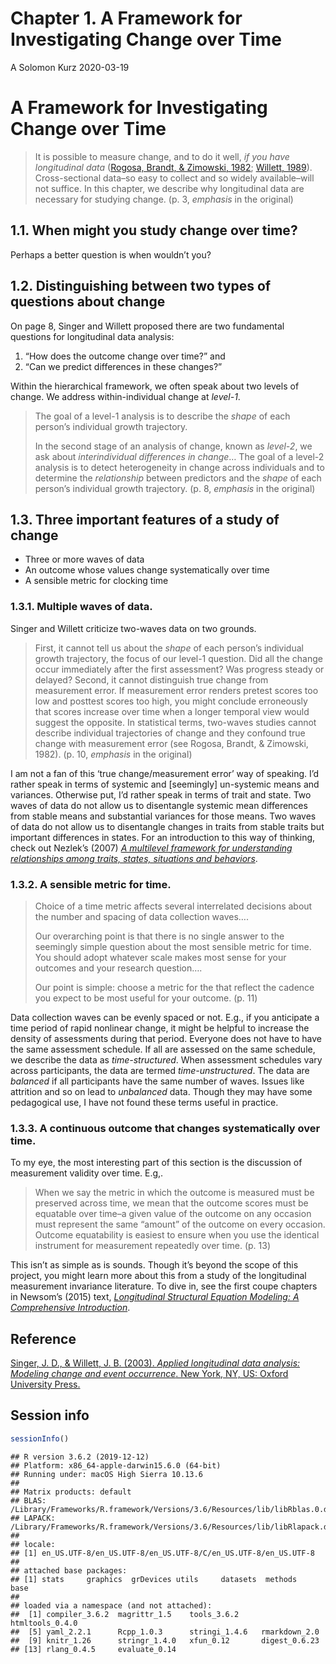 Chapter 1. A Framework for Investigating Change over Time
================
A Solomon Kurz
2020-03-19

# A Framework for Investigating Change over Time

> It is possible to measure change, and to do it well, *if you have
> longitudinal data* ([Rogosa, Brandt, &
> Zimowski, 1982](https://www.researchgate.net/publication/232478172_A_Growth_Curve_Approach_to_the_Measurement_of_Change);
> [Willett, 1989](https://journals.sagepub.com/doi/pdf/10.1177/001316448904900309?casa_token=WvtBn5saBD0AAAAA:LIkgb_cU4Ou_pJrUTG9Z3cEVdXCJhxCIo6UYuTCs7uwcM2_haiBZPb9yOxtb4yEXKxJXHPZJOF4ilA)).
> Cross-sectional data–so easy to collect and so widely available–will
> not suffice. In this chapter, we describe why longitudinal data are
> necessary for studying change. (p. 3, *emphasis* in the original)

## 1.1. When might you study change over time?

Perhaps a better question is when wouldn’t you?

## 1.2. Distinguishing between two types of questions about change

On page 8, Singer and Willett proposed there are two fundamental
questions for longitudinal data analysis:

1.  “How does the outcome change over time?” and
2.  “Can we predict differences in these changes?”

Within the hierarchical framework, we often speak about two levels of
change. We address within-individual change at *level-1*.

> The goal of a level-1 analysis is to describe the *shape* of each
> person’s individual growth trajectory.
> 
> In the second stage of an analysis of change, known as *level-2*, we
> ask about *interindividual differences in change*… The goal of a
> level-2 analysis is to detect heterogeneity in change across
> individuals and to determine the *relationship* between predictors and
> the *shape* of each person’s individual growth trajectory. (p. 8,
> *emphasis* in the original)

## 1.3. Three important features of a study of change

  - Three or more waves of data
  - An outcome whose values change systematically over time
  - A sensible metric for clocking time

### 1.3.1. Multiple waves of data.

Singer and Willett criticize two-waves data on two grounds.

> First, it cannot tell us about the *shape* of each person’s individual
> growth trajectory, the focus of our level-1 question. Did all the
> change occur immediately after the first assessment? Was progress
> steady or delayed? Second, it cannot distinguish true change from
> measurement error. If measurement error renders pretest scores too low
> and posttest scores too high, you might conclude erroneously that
> scores increase over time when a longer temporal view would suggest
> the opposite. In statistical terms, two-waves studies cannot describe
> individual trajectories of change and they confound true change with
> measurement error (see Rogosa, Brandt, & Zimowski, 1982). (p. 10,
> *emphasis* in the original)

I am not a fan of this ‘true change/measurement error’ way of speaking.
I’d rather speak in terms of systemic and \[seemingly\] un-systemic
means and variances. Otherwise put, I’d rather speak in terms of trait
and state. Two waves of data do not allow us to disentangle systemic
mean differences from stable means and substantial variances for those
means. Two waves of data do not allow us to disentangle changes in
traits from stable traits but important differences in states. For an
introduction to this way of thinking, check out Nezlek’s (2007) [*A
multilevel framework for understanding relationships among traits,
states, situations and
behaviors*](https://www.researchgate.net/publication/228079300_A_Multilevel_Framework_for_Understanding_Relationships_Among_Traits_States_Situations_and_Behaviours).

### 1.3.2. A sensible metric for time.

> Choice of a time metric affects several interrelated decisions about
> the number and spacing of data collection waves….
> 
> Our overarching point is that there is no single answer to the
> seemingly simple question about the most sensible metric for time. You
> should adopt whatever scale makes most sense for your outcomes and
> your research question….
> 
> Our point is simple: choose a metric for the that reflect the cadence
> you expect to be most useful for your outcome. (p. 11)

Data collection waves can be evenly spaced or not. E.g., if you
anticipate a time period of rapid nonlinear change, it might be helpful
to increase the density of assessments during that period. Everyone does
not have to have the same assessment schedule. If all are assessed on
the same schedule, we describe the data as *time-structured*. When
assessment schedules vary across participants, the data are termed
*time-unstructured*. The data are *balanced* if all participants have
the same number of waves. Issues like attrition and so on lead to
*unbalanced* data. Though they may have some pedagogical use, I have not
found these terms useful in practice.

### 1.3.3. A continuous outcome that changes systematically over time.

To my eye, the most interesting part of this section is the discussion
of measurement validity over time. E.g,.

> When we say the metric in which the outcome is measured must be
> preserved across time, we mean that the outcome scores must be
> equatable over time–a given value of the outcome on any occasion must
> represent the same “amount” of the outcome on every occasion. Outcome
> equatability is easiest to ensure when you use the identical
> instrument for measurement repeatedly over time. (p. 13)

This isn’t as simple as is sounds. Though it’s beyond the scope of this
project, you might learn more about this from a study of the
longitudinal measurement invariance literature. To dive in, see the
first coupe chapters in Newsom’s (2015) text, [*Longitudinal Structural
Equation Modeling: A Comprehensive
Introduction*](http://www.longitudinalsem.com/).

## Reference

[Singer, J. D., & Willett, J. B. (2003). *Applied longitudinal data
analysis: Modeling change and event occurrence*. New York, NY, US:
Oxford University
Press.](https://www.oxfordscholarship.com/view/10.1093/acprof:oso/9780195152968.001.0001/acprof-9780195152968)

## Session info

``` r
sessionInfo()
```

    ## R version 3.6.2 (2019-12-12)
    ## Platform: x86_64-apple-darwin15.6.0 (64-bit)
    ## Running under: macOS High Sierra 10.13.6
    ## 
    ## Matrix products: default
    ## BLAS:   /Library/Frameworks/R.framework/Versions/3.6/Resources/lib/libRblas.0.dylib
    ## LAPACK: /Library/Frameworks/R.framework/Versions/3.6/Resources/lib/libRlapack.dylib
    ## 
    ## locale:
    ## [1] en_US.UTF-8/en_US.UTF-8/en_US.UTF-8/C/en_US.UTF-8/en_US.UTF-8
    ## 
    ## attached base packages:
    ## [1] stats     graphics  grDevices utils     datasets  methods   base     
    ## 
    ## loaded via a namespace (and not attached):
    ##  [1] compiler_3.6.2  magrittr_1.5    tools_3.6.2     htmltools_0.4.0
    ##  [5] yaml_2.2.1      Rcpp_1.0.3      stringi_1.4.6   rmarkdown_2.0  
    ##  [9] knitr_1.26      stringr_1.4.0   xfun_0.12       digest_0.6.23  
    ## [13] rlang_0.4.5     evaluate_0.14
